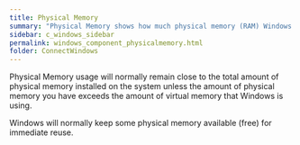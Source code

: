 ```yaml
---
title: Physical Memory
summary: "Physical Memory shows how much physical memory (RAM) Windows is using."
sidebar: c_windows_sidebar
permalink: windows_component_physicalmemory.html
folder: ConnectWindows
---
```




Physical Memory usage will normally remain close to the total amount of physical memory installed on the system unless the amount of physical memory you have exceeds the amount of virtual memory that Windows is using.

Windows will normally keep some physical memory available (free) for immediate reuse.
